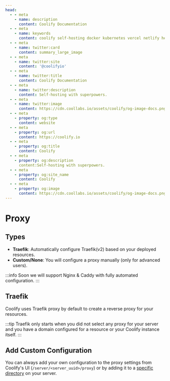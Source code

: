 ```yaml
---
head:
  - - meta
    - name: description
      content: Coolify Documentation
  - - meta
    - name: keywords
      content: coolify self-hosting docker kubernetes vercel netlify heroku render digitalocean aws gcp azure
  - - meta
    - name: twitter:card
      content: summary_large_image
  - - meta
    - name: twitter:site
      content: '@coolifyio'
  - - meta
    - name: twitter:title
      content: Coolify Documentation
  - - meta
    - name: twitter:description
      content: Self-hosting with superpowers.
  - - meta
    - name: twitter:image
      content: https://cdn.coollabs.io/assets/coolify/og-image-docs.png
  - - meta
    - property: og:type
      content: website
  - - meta
    - property: og:url
      content: https://coolify.io
  - - meta
    - property: og:title
      content: Coolify
  - - meta
    - property: og:description
      content:Self-hosting with superpowers.
  - - meta
    - property: og:site_name
      content: Coolify
  - - meta
    - property: og:image
      content: https://cdn.coollabs.io/assets/coolify/og-image-docs.png
---
```

# Proxy
## Types
- **Traefik**: Automatically configure Traefik(v2) based on your deployed resources.
- **Custom/None**: You will configure a proxy manually (only for advanced users).

:::info
Soon we will support Nginx & Caddy with fully automated configuration.
:::

## Traefik
Coolify uses Traefik proxy by default to create a reverse proxy for your resources.

:::tip
Traefik only starts when you did not select any proxy for your server and you have a domain configured for a resource or your Coolify instance itself. 
:::

## Add Custom Configuration
You can always add your own configuration to the proxy settings from Coolify's UI (`/server/<server_uuid>/proxy`) or by adding it to a [specific directory](/no-vendor-lock-in.md#persistent-directories) on your server.